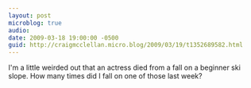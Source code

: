 ```yaml
---
layout: post
microblog: true
audio: 
date: 2009-03-18 19:00:00 -0500
guid: http://craigmcclellan.micro.blog/2009/03/19/t1352689582.html
---
```

I'm a little weirded out that an actress died from a fall on a beginner ski slope.  How many times did I fall on one of those last week?
